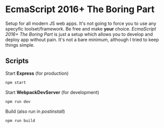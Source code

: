 # EcmaScript 2016+ The Boring Part

Setup for all modern JS web apps. It's not going to force you to use any specyfic toolset/framework. Be free and make **your** choice. *EcmaScript 2016+ The Boring Part* is just a setup which allows you to develop and deploy app without pain. It's not a bare minimum, although I tried to keep things simple.

## Scripts

Start **Express** (for production)

```bash
npm start
```

Start **WebpackDevServer** (for development)

```bash
npm run dev
```

Build (also run in *postinstall*)

```bash
npm run build
```
